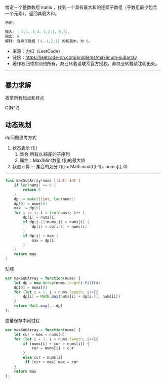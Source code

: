 
给定一个整数数组 nums ，找到一个具有最大和的连续子数组（子数组最少包含一个元素），返回其最大和。

```cpp
示例:

输入: [-2,1,-3,4,-1,2,1,-5,4],
输出: 6
解释: 连续子数组 [4,-1,2,1] 的和最大，为 6。
```

- 来源：力扣（LeetCode）
- 链接：https://leetcode-cn.com/problems/maximum-subarray
- 著作权归领扣网络所有。商业转载请联系官方授权，非商业转载请注明出处。

---

## 暴力求解

枚举所有起点和终点

O(N^2)

## 动态规划

dp问题思考方式

1. 状态表示 f[i]
    1. 集合 所有以i结尾的子序列
    2. 属性：Max/Min/数量  f[i]的最大值
2. 状态计算 -- 集合的划分 f(i) = Math.max(f(i-1)+ nums[i], 0)

---

```go
func maxSubArray(nums []int) int {
	if len(nums) == 0 {
		return 0
	}
	dp := make([]int, len(nums))
	dp[0] = nums[0]
	max := dp[0]
	for i := 1; i < len(nums); i++ {
		dp[i] = nums[i]
		if dp[i-1]+nums[i] > nums[i] {
			dp[i] = dp[i-1] + nums[i]
		}
		if dp[i] > max {
			max = dp[i]
		}
	}
	return max
}
```

动规

```javascript
var maxSubArray = function(nums) {
    let dp = new Array(nums.length).fill(0)
    dp[0] = nums[0]
    for (let i = 1; i < nums.length; i++){
        dp[i] = Math.max(nums[i] + dp[i-1], nums[i])
    }
    return Math.max(...dp)
};
```

变量保存中间过程

```javascript
var maxSubArray = function(nums) {
    let cur = max = nums[0]
    for (let i = 1; i < nums.length; i++){
        if (nums[i] + cur > nums[i]) {
            cur = nums[i] + cur
        }
        else cur = nums[i]
         if (cur > max) max = cur
    }
    return max
};
```
